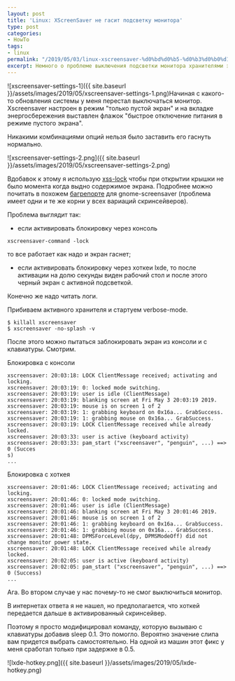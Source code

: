 ```yaml
---
layout: post
title: 'Linux: XScreenSaver не гасит подсветку монитора'
type: post
categories:
- HowTo
tags:
- linux
permalink: "/2019/05/03/linux-xscreensaver-%d0%bd%d0%b5-%d0%b3%d0%b0%d1%81%d0%b8%d1%82-%d0%bf%d0%be%d0%b4%d1%81%d0%b2%d0%b5%d1%82%d0%ba%d1%83-%d0%bc%d0%be%d0%bd%d0%b8%d1%82%d0%be%d1%80%d0%b0/"
excerpt: Немного о проблеме выключения подсветки монитора хранителями экрана в linux.
---
```

![xscreensaver-settings-1]({{ site.baseurl }}/assets/images/2019/05/xscreensaver-settings-1.png)Начиная с какого-то обновления системы у меня перестал выключаться монитор. Xscreensaver настроен в режим "только пустой экран" и на вкладке энергосбережения выставлен флажок "быстрое отключение питания в режиме пустого экрана".

Никакими комбинациями опций нельзя было заставить его гаснуть нормально.

![xscreensaver-settings-2.png]({{ site.baseurl }}/assets/images/2019/05/xscreensaver-settings-2.png)

Вдобавок к этому я использую [xss-lock](https://www.mankier.com/1/xss-lock) чтобы при открытии крышки не было момента когда выдно содержимое экрана. Подробнее можно почитать в похожем [багрепорте](https://bugs.launchpad.net/ubuntu/+source/gnome-screensaver/+bug/1280300) для gnome-screensaver (проблема имеет одни и те же корни у всех вариаций скринсейверов).

Проблема выглядит так:

- если активировать блокировку через консоль  
```shell
xscreensaver-command -lock
```  
то все работает как надо и экран гаснет;
- если активировать блокировку через хоткеи lxde, то после активации на долю секунды виден рабочий стол и после этого черный экран с активной подсветкой.

Конечно же надо читать логи.

Прибиваем активного хранителя и стартуем verbose-mode.

```shell
$ killall xscreensaver  
$ xscreensaver -no-splash -v
```

После этого можно пытаться заблокировать экран из консоли и с клавиатуры. Смотрим.

Блокировка с консоли

```
xscreensaver: 20:03:18: LOCK ClientMessage received; activating and locking.  
xscreensaver: 20:03:19: 0: locked mode switching.  
xscreensaver: 20:03:19: user is idle (ClientMessage)  
xscreensaver: 20:03:19: blanking screen at Fri May 3 20:03:19 2019.  
xscreensaver: 20:03:19: mouse is on screen 1 of 2  
xscreensaver: 20:03:19: 1: grabbing keyboard on 0x16a... GrabSuccess.  
xscreensaver: 20:03:19: 1: grabbing mouse on 0x16a... GrabSuccess.  
xscreensaver: 20:03:19: LOCK ClientMessage received while already locked.  
xscreensaver: 20:03:33: user is active (keyboard activity)  
xscreensaver: 20:03:33: pam_start ("xscreensaver", "penguin", ...) ==> 0 (Succes  
s)  
...
```

Блокировка с хоткея

```
xscreensaver: 20:01:46: LOCK ClientMessage received; activating and locking.  
xscreensaver: 20:01:46: 0: locked mode switching.  
xscreensaver: 20:01:46: user is idle (ClientMessage)  
xscreensaver: 20:01:46: blanking screen at Fri May 3 20:01:46 2019.  
xscreensaver: 20:01:46: mouse is on screen 1 of 2  
xscreensaver: 20:01:46: 1: grabbing keyboard on 0x16a... GrabSuccess.  
xscreensaver: 20:01:46: 1: grabbing mouse on 0x16a... GrabSuccess.  
xscreensaver: 20:01:48: DPMSForceLevel(dpy, DPMSModeOff) did not change monitor power state.  
xscreensaver: 20:01:48: LOCK ClientMessage received while already locked.  
xscreensaver: 20:02:05: user is active (keyboard activity)  
xscreensaver: 20:02:05: pam_start ("xscreensaver", "penguin", ...) ==> 0 (Success)  
...
```

Ага. Во втором случае у нас почему-то не смог выключиться монитор.

В интернетах ответа я не нашел, но предполагается, что хоткей передается дальше в активированный скринсейвер.

Поэтому я просто модифицировал команду, которую вызываю с клавиатуры добавив sleep 0.1. Это помогло. Вероятно значение слипа вам придется выбрать самостоятельно. На одной из машин этот фикс у меня сработал только при задержке в 0.5.

![lxde-hotkey.png]({{ site.baseurl }}/assets/images/2019/05/lxde-hotkey.png)


